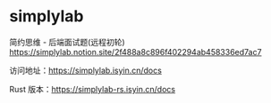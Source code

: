 # simplylab

简约思维 - 后端面试题(远程初轮)
https://simplylab.notion.site/2f488a8c896f402294ab458336ed7ac7

访问地址：https://simplylab.isyin.cn/docs

Rust 版本：https://simplylab-rs.isyin.cn/docs